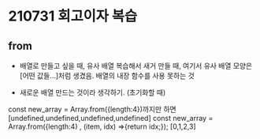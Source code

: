 # 210731 회고이자 복습

## from
- 배열로 만들고 싶을 때, 유사 배열 복습해서 새거 만들 때,
여기서 유사 배열 모양은 [어떤 값들...]처럼 생겼음.
배열의 내장 함수를 사용 못하는 것

- 새로운 배열 만드는 것이라 생각하기. (초기화할 때)

const new_array = Array.from({length:4})까지만 하면
  [undefined,undefined,undefined,undefined]
  const new_array = Array.from({length:4) , (item, idx)
  =>{return idx;}); 
  [0,1,2,3]